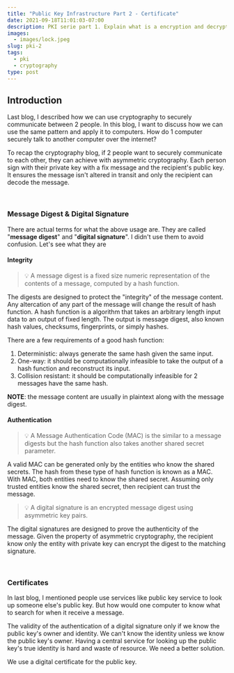 ```yaml
---
title: "Public Key Infrastructure Part 2 - Certificate"
date: 2021-09-18T11:01:03-07:00
description: PKI serie part 1. Explain what is a encryption and decryption, and how to use them.
images:
  - images/lock.jpeg
slug: pki-2
tags:
  - pki
  - cryptography
type: post
---
```


## Introduction

Last blog, I described how we can use cryptography to securely communicate between 2 people. In this blog, I want to discuss how we can use the same pattern and apply it to computers. How do 1 computer securely talk to another computer over the internet?

To recap the cryptography blog, if 2 people want to securely communicate to each other, they can achieve with asymmetric cryptography. Each person sign with their private key with a fix message and the recipient's public key. It ensures the message isn't altered in transit and only the recipient can decode the message.

&nbsp;

### Message Digest & Digital Signature

There are actual terms for what the above usage are. They are called "**message digest**" and "**digital signature**". I didn't use them to avoid confusion. Let's see what they are

#### Integrity

> 💡 A message digest is a fixed size numeric representation of the contents of a message, computed by a hash function.

The digests are designed to protect the "integrity" of the message content. Any altercation of any part of the message will change the result of hash function. A hash function is a algorithm that takes an arbitrary length input data to an output of fixed length. The output is message digest, also known hash values, checksums, fingerprints, or simply hashes.

There are a few requirements of a good hash function:
1. Deterministic: always generate the same hash given the same input.
1. One-way: it should be computationally infeasible to take the output of a hash function and reconstruct its input.
1. Collision resistant: it should be computationally infeasible for 2 messages have the same hash.

**NOTE**: the message content are usually in plaintext along with the message digest.

#### Authentication

> 💡 A Message Authentication Code (MAC) is the similar to a message digests but the hash function also takes another shared secret parameter.

A valid MAC can be generated only by the entities who know the shared secrets. The hash from these type of hash function is known as a MAC. With MAC, both entities need to know the shared secret. Assuming only trusted entities know the shared secret, then recipient can trust the message.


> 💡 A digital signature is an encrypted message digest using asymmetric key pairs.

The digital signatures are designed to prove the authenticity of the message. Given the property of asymmetric cryptography, the recipient know only the entity with private key can encrypt the digest to the matching signature.

&nbsp;

### Certificates

In last blog, I mentioned people use services like public key service to look up someone else's public key. But how would one computer to know what to search for when it receive a message.

The validity of the authentication of a digital signature only if we know the public key's owner and identity. We can't know the identity unless we know the public key's owner. Having a central service for looking up the public key's true identity is hard and waste of resource. We need a better solution.


We use a digital certificate for the public key.
